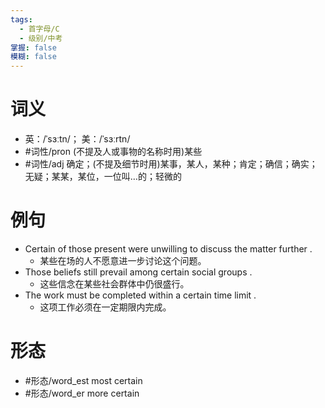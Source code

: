 ```yaml
---
tags:
  - 首字母/C
  - 级别/中考
掌握: false
模糊: false
---
```

# 词义
- 英：/ˈsɜːtn/； 美：/ˈsɜːrtn/
- #词性/pron  (不提及人或事物的名称时用)某些
- #词性/adj  确定；(不提及细节时用)某事，某人，某种；肯定；确信；确实；无疑；某某，某位，一位叫…的；轻微的
# 例句
- Certain of those present were unwilling to discuss the matter further .
	- 某些在场的人不愿意进一步讨论这个问题。
- Those beliefs still prevail among certain social groups .
	- 这些信念在某些社会群体中仍很盛行。
- The work must be completed within a certain time limit .
	- 这项工作必须在一定期限内完成。
# 形态
- #形态/word_est most certain
- #形态/word_er more certain

